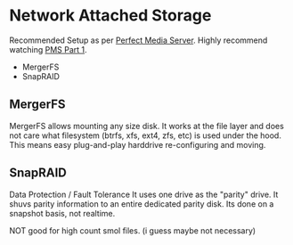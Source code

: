 # Network Attached Storage

Recommended Setup as per [Perfect Media Server](https://perfectmediaserver.com).
Highly recommend watching [PMS Part 1](https://www.youtube.com/watch?v=Yt67zz9p0FU).

- MergerFS
- SnapRAID

## MergerFS

MergerFS allows mounting any size disk. It works at the file layer and does not care what filesystem (btrfs, xfs, ext4, zfs, etc) is used under the hood.
This means easy plug-and-play harddrive re-configuring and moving.

## SnapRAID

Data Protection / Fault Tolerance
It uses one drive as the "parity" drive.
It shuvs parity information to an entire dedicated parity disk.
Its done on a snapshot basis, not realtime.

NOT good for high count smol files.
(i guess maybe not necessary)
